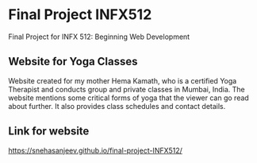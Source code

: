 # Final Project INFX512
Final Project for INFX 512: Beginning Web Development

## Website for Yoga Classes
Website created for my mother Hema Kamath, who is a certified Yoga Therapist and conducts group and private classes in Mumbai, India. The website mentions some critical forms of yoga that the viewer can go read about further. It also provides class schedules and contact details.

## Link for website
https://snehasanjeev.github.io/final-project-INFX512/